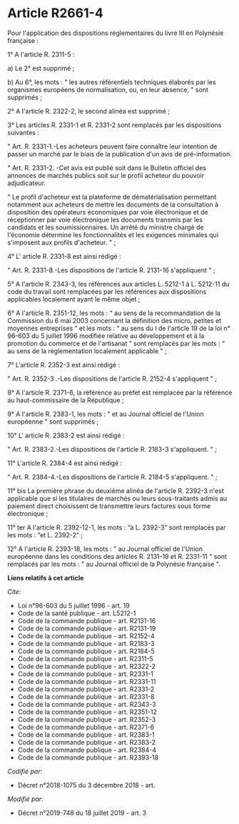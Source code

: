 # Article R2661-4

Pour l'application des dispositions réglementaires du livre III en Polynésie française :

1°  A l'article R. 2311-5 :

a) Le  2°  est supprimé  ;

b)  Au 6°,  les mots : "  les autres référentiels techniques élaborés par les organismes européens de normalisation, ou, en
leur absence,  "  sont supprimés  ;

2°  A l'article R. 2322-2, le  second alinéa  est supprimé  ;

3° Les  articles R. 2331-1 et R. 2331-2  sont remplacés par les  dispositions suivantes :

" Art. R. 2331-1.-Les acheteurs peuvent faire connaître leur intention de passer un marché par le biais de la publication
d'un avis de pré-information.

" Art.  R. 2331-2. -Cet avis est publié soit dans le Bulletin officiel des annonces de marchés publics soit sur le profil
acheteur du pouvoir adjudicateur.

" Le profil d'acheteur est la plateforme de dématérialisation permettant notamment aux acheteurs de mettre les documents de
la consultation à disposition des opérateurs économiques par voie électronique et de réceptionner par voie électronique les
documents transmis par les candidats et les soumissionnaires. Un arrêté du ministre chargé de l'économie détermine les
fonctionnalités et les exigences minimales qui s'imposent aux profils d'acheteur. " ;

4° L' article R. 2331-8 est ainsi rédigé :

"  Art. R. 2331-8.-Les dispositions de l'article R. 2131-16 s'appliquent "  ;

5° A l'article R. 2343-3, les références aux  articles L. 5212-1 à L. 5212-11 du code du travail  sont remplacées par les
références aux dispositions applicables localement ayant le même objet ;

6° A l'article R. 2351-12, les mots : “ au sens de la recommandation de la Commission du 6 mai 2003 concernant la définition
des micro, petites et moyennes entreprises ” et les mots : “ au sens du  I de l'article 19 de la loi n° 96-603 du 5 juillet
1996  modifiée relative au développement et à la promotion du commerce et de l'artisanat ” sont remplacés par les mots : “ au
sens de la réglementation localement applicable ” ;

7° L'article R. 2352-3 est ainsi rédigé :

"  Art. R. 2352-3 .-Les dispositions de l'article R. 2152-4 s'appliquent  "  ;

8° A l'article R. 2371-6, la référence au préfet est remplacée par la référence au haut-commissaire de la République ;

9° A l'article R. 2383-1, les mots : " et au Journal officiel de l'Union européenne " sont supprimés ;

10° L' article R. 2383-2 est ainsi rédigé :

"  Art. R. 2383-2.-Les dispositions de l'article R. 2183-3 s'appliquent. "  ;

11° L'article R. 2384-4 est ainsi rédigé :

"  Art. R. 2384-4.-Les dispositions de l'article R. 2184-5 s'appliquent.  "  ;

11° bis La première phrase du deuxième alinéa de l'article R. 2392-3 n'est applicable que si les titulaires de marchés ou
leurs sous-traitants admis au paiement direct choisissent de transmettre leurs factures sous forme électronique ;

11° ter A l'article R. 2392-12-1, les mots : “à L. 2392-3” sont remplacés par les mots : “et L. 2392-2” ;

12° A l'article R. 2393-18, les mots : " au Journal officiel de l'Union européenne dans les conditions des articles R.
2131-19 et R. 2331-11 " sont remplacés par les mots : " au Journal officiel de la Polynésie française ".

**Liens relatifs à cet article**

_Cite_:

  - Loi n°96-603 du 5 juillet 1996 - art. 19
  - Code de la santé publique - art. L5212-1
  - Code de la commande publique - art. R2131-16
  - Code de la commande publique - art. R2131-19
  - Code de la commande publique - art. R2152-4
  - Code de la commande publique - art. R2183-3
  - Code de la commande publique - art. R2184-5
  - Code de la commande publique - art. R2311-5
  - Code de la commande publique - art. R2322-2
  - Code de la commande publique - art. R2331-1
  - Code de la commande publique - art. R2331-11
  - Code de la commande publique - art. R2331-2
  - Code de la commande publique - art. R2331-8
  - Code de la commande publique - art. R2343-3
  - Code de la commande publique - art. R2351-12
  - Code de la commande publique - art. R2352-3
  - Code de la commande publique - art. R2371-6
  - Code de la commande publique - art. R2383-1
  - Code de la commande publique - art. R2383-2
  - Code de la commande publique - art. R2384-4
  - Code de la commande publique - art. R2393-18

_Codifié par_:

  - Décret n°2018-1075 du 3 décembre 2018 - art.

_Modifié par_:

  - Décret n°2019-748 du 18 juillet 2019 - art. 3
